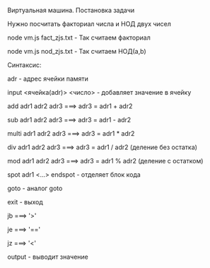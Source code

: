 Виртуальная машина. Постановка задачи

Нужно посчитать факториал числа и НОД двух чисел 

node vm.js fact_zjs.txt - Так считаем факториал

node vm.js nod_zjs.txt - Так считаем НОД(a,b)

Синтаксис:

adr - адрес ячейки памяти

input <ячейка(adr)> <число> - добавляет значение в ячейку

add adr1 adr2 adr3 ===> adr3 = adr1 + adr2

sub adr1 adr2 adr3 ===> adr3 = adr1 - adr2

multi adr1 adr2 adr3 ===> adr3 = adr1 * adr2

div adr1 adr2 adr3 ===> adr3 = adr1 / adr2 (деление без остатка)

mod adr1 adr2 adr3 ===> adr3 = adr1 % adr2 (деление с остатком)

spot adr1 <...> endspot - отделяет блок кода

goto - аналог goto

exit - выход

jb ===> '>'

je ===> '=='

jz ===> '<'

output - выводит значение
